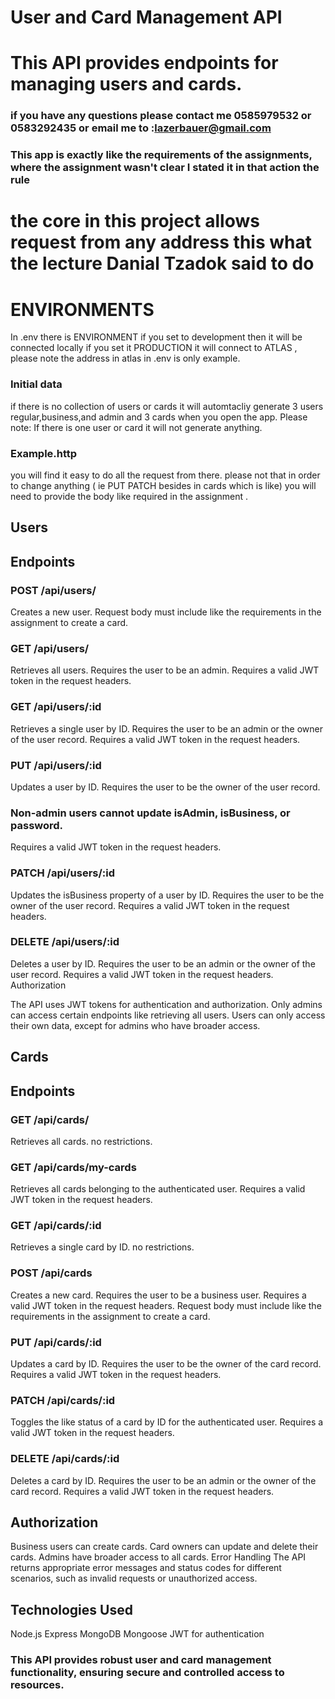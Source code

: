 # User and Card Management API

# This API provides endpoints for managing users and cards.

### if you have any questions please contact me 0585979532 or 0583292435 or email me to :lazerbauer@gmail.com

### This app is exactly like the requirements of the assignments, where the assignment wasn't clear I stated it in that action the rule

# the core in this project allows request from any address this what the lecture Danial Tzadok said to do

# ENVIRONMENTS

In .env there is ENVIRONMENT if you set to development then it will be connected locally if you set it PRODUCTION it will connect to ATLAS , please note the address in atlas in .env is only example.

### Initial data

if there is no collection of users or cards it will automtacliy generate 3 users regular,business,and admin and 3 cards when you open the app.
Please note: If there is one user or card it will not generate anything.

### Example.http

you will find it easy to do all the request from there. please not that in order to change anything ( ie PUT PATCH besides in cards which is like) you will need to provide the body like required in the assignment .

## Users

## Endpoints

### POST /api/users/

Creates a new user.
Request body must include like the requirements in the assignment to create a card.

### GET /api/users/

Retrieves all users.
Requires the user to be an admin.
Requires a valid JWT token in the request headers.

### GET /api/users/:id

Retrieves a single user by ID.
Requires the user to be an admin or the owner of the user record.
Requires a valid JWT token in the request headers.

### PUT /api/users/:id

Updates a user by ID.
Requires the user to be the owner of the user record.

### Non-admin users cannot update isAdmin, isBusiness, or password.

Requires a valid JWT token in the request headers.

### PATCH /api/users/:id

Updates the isBusiness property of a user by ID.
Requires the user to be the owner of the user record.
Requires a valid JWT token in the request headers.

### DELETE /api/users/:id

Deletes a user by ID.
Requires the user to be an admin or the owner of the user record.
Requires a valid JWT token in the request headers.
Authorization

The API uses JWT tokens for authentication and authorization.
Only admins can access certain endpoints like retrieving all users.
Users can only access their own data, except for admins who have broader access.

## Cards

## Endpoints

### GET /api/cards/

Retrieves all cards.
no restrictions.

### GET /api/cards/my-cards

Retrieves all cards belonging to the authenticated user.
Requires a valid JWT token in the request headers.

### GET /api/cards/:id

Retrieves a single card by ID.
no restrictions.

### POST /api/cards

Creates a new card.
Requires the user to be a business user.
Requires a valid JWT token in the request headers.
Request body must include like the requirements in the assignment to create a card.

### PUT /api/cards/:id

Updates a card by ID.
Requires the user to be the owner of the card record.
Requires a valid JWT token in the request headers.

### PATCH /api/cards/:id

Toggles the like status of a card by ID for the authenticated user.
Requires a valid JWT token in the request headers.

### DELETE /api/cards/:id

Deletes a card by ID.
Requires the user to be an admin or the owner of the card record.
Requires a valid JWT token in the request headers.

## Authorization

Business users can create cards.
Card owners can update and delete their cards.
Admins have broader access to all cards.
Error Handling
The API returns appropriate error messages and status codes for different scenarios, such as invalid requests or unauthorized access.

## Technologies Used

Node.js
Express
MongoDB
Mongoose
JWT for authentication

### This API provides robust user and card management functionality, ensuring secure and controlled access to resources.
